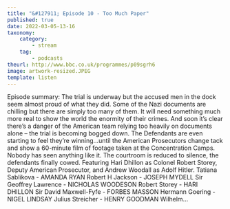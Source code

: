 ```yaml
---
title: "&#127911; Episode 10 - Too Much Paper"
published: true
date: 2022-03-05-13-16
taxonomy:
    category:
        - stream
    tag:
        - podcasts
theurl: http://www.bbc.co.uk/programmes/p09sgrh6
image: artwork-resized.JPEG
template: listen
---
```


Episode summary: The trial is underway but the accused men in the dock seem almost proud of what they did. Some of the Nazi documents are chilling but there are simply too many of them. It will need something much more real to show the world the enormity of their crimes. And soon it&rsquo;s clear there&rsquo;s a danger of the American team relying too heavily on documents alone &ndash; the trial is becoming bogged down. The Defendants are even starting to feel they&rsquo;re winning&hellip;until the American Prosecutors change tack and show a 60-minute film of footage taken at the Concentration Camps. Nobody has seen anything like it. The courtroom is reduced to silence, the defendants finally cowed. Featuring Hari Dhillon as Colonel Robert Storey, Deputy American Prosecutor, and Andrew Woodall as Adolf Hitler. Tatiana Sablikova - AMANDA RYAN Robert H Jackson - JOSEPH MYDELL Sir Geoffrey Lawrence - NICHOLAS WOODESON Robert Storey - HARI DHILLON Sir David Maxwell-Fyfe - FORBES MASSON Hermann Goering - NIGEL LINDSAY Julius Streicher - HENRY GOODMAN Wilhelm&hellip;
